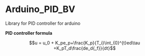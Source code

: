 # Arduino_PID_BV
Library for PID controller for arduino


**PID controller formula**

$$u = u_0 + K_pe_p+\frac{K_p}{T_i}\int_{0}^{t}ed\tau +K_pT_d\frac{de_d{_f}}{dt}$$
